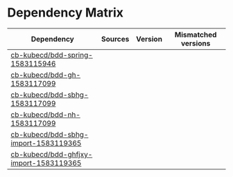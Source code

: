 # Dependency Matrix

Dependency | Sources | Version | Mismatched versions
---------- | ------- | ------- | -------------------
[cb-kubecd/bdd-spring-1583115946](https://github.com/cb-kubecd/bdd-spring-1583115946.git) |  | []() | 
[cb-kubecd/bdd-gh-1583117099](https://github.com/cb-kubecd/bdd-gh-1583117099.git) |  | []() | 
[cb-kubecd/bdd-sbhg-1583117099](https://github.com/cb-kubecd/bdd-sbhg-1583117099.git) |  | []() | 
[cb-kubecd/bdd-nh-1583117099](https://github.com/cb-kubecd/bdd-nh-1583117099.git) |  | []() | 
[cb-kubecd/bdd-sbhg-import-1583119365](https://github.com/cb-kubecd/bdd-sbhg-import-1583119365.git) |  | []() | 
[cb-kubecd/bdd-ghfjxy-import-1583119365](https://github.com/cb-kubecd/bdd-ghfjxy-import-1583119365.git) |  | []() | 

